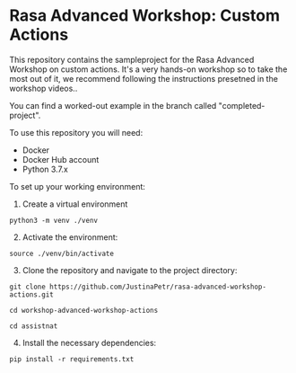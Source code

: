 # Rasa Advanced Workshop: Custom Actions

This repository contains the sampleproject for the Rasa Advanced Workshop on custom actions. It's a very hands-on workshop 
so to take the most out of it, we recommend following the instructions presetned in the workshop videos..

You can find a worked-out example in the branch called "completed-project".

To use this repository you will need:
- Docker
- Docker Hub account
- Python 3.7.x

To set up your working environment:

1. Create a virtual environment

`python3 -m venv ./venv`

2. Activate the environment:

`source ./venv/bin/activate`

3. Clone the repository and navigate to the project directory:  

`git clone https://github.com/JustinaPetr/rasa-advanced-workshop-actions.git`  

`cd workshop-advanced-workshop-actions`

`cd assistnat`


4. Install the necessary dependencies:

`pip install -r requirements.txt`
